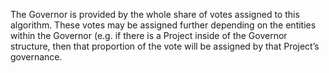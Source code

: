 The Governor is provided by the whole share of votes assigned to this algorithm.  These votes may be assigned further depending on the entities within the Governor (e.g. if there is a Project inside of the Governor structure, then that proportion of the vote will be assigned by that Project’s governance.

